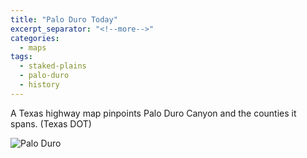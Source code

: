 ```yaml
---
title: "Palo Duro Today"
excerpt_separator: "<!--more-->"
categories:
  - maps
tags:
  - staked-plains
  - palo-duro
  - history
---
```


A Texas highway map pinpoints Palo Duro Canyon and the counties it spans. (Texas DOT)

![Palo Duro](/images/maps/148.jpg)
